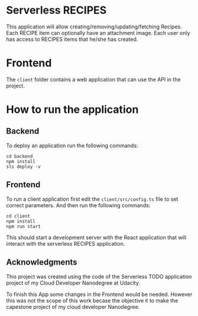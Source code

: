 # Serverless RECIPES

This application will allow creating/removing/updating/fetching Recipes. Each RECIPE item can optionally have an attachment image. Each user only has access to RECIPES items that he/she has created.

# Frontend

The `client` folder contains a web application that can use the API in the project.

# How to run the application

## Backend

To deploy an application run the following commands:

```
cd backend
npm install
sls deploy -v
```

## Frontend

To run a client application first edit the `client/src/config.ts` file to set correct parameters. And then run the following commands:

```
cd client
npm install
npm run start
```

This should start a development server with the React application that will interact with the serverless RECIPES application.

## Acknowledgments

This project was created using the code of the Serverless TODO application project of my Cloud Developer Nanodegree at Udacity.

To finish this App some changes in the Frontend would be needed. However this was not the scope of this work becase the objective it to make the capestone project of my cloud developer Nanodegree.